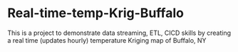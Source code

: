 # Real-time-temp-Krig-Buffalo
This is a project to demonstrate data streaming, ETL, CICD skills by creating a real time (updates hourly) temperature Kriging map of Buffalo, NY
